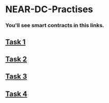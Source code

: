 # NEAR-DC-Practises

### You'll see smart contracts in this links.

## [Task 1](https://explorer.testnet.near.org/transactions/GZE1NHaDwfRXcwvHnnowcP3ypZdBBDDXRPwmvjMppApp)

## [Task 2](https://explorer.testnet.near.org/transactions/E4MHeTqRCqj4Lj1KXL2a7fRW2fmmThaRCFae11N2bzEy)

## [Task 3](https://explorer.testnet.near.org/transactions/9FeorFhEA3xSXw6DWnUgnuKpPZFtPwZdddV9Nn4KCCBg)

## [Task 4](https://user-images.githubusercontent.com/95427836/161983149-14f05e3f-c850-4d51-b09c-e33e1323faa2.png)
